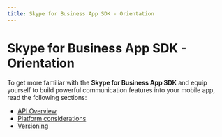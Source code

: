 ```yaml
---
title: Skype for Business App SDK - Orientation
---
```

# Skype for Business App SDK - Orientation

To get more familiar with the **Skype for Business App SDK** and equip yourself to build powerful communication features into your mobile app, read the following sections:

- [API Overview](APIoverview.md)
- [Platform considerations](PlatformConsiderations.md)
- [Versioning](Versioning.md)
